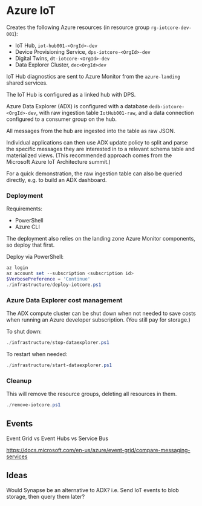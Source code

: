 Azure IoT
=========

Creates the following Azure resources (in resource group `rg-iotcore-dev-001`):

* IoT Hub, `iot-hub001-<OrgId>-dev`
* Device Provisioning Service, `dps-iotcore-<OrgId>-dev`
* Digital Twins, `dt-iotcore-<OrgId>-dev`
* Data Explorer Cluster, `dec<OrgId>dev`

IoT Hub diagnostics are sent to Azure Monitor from the `azure-landing` shared services.

The IoT Hub is configured as a linked hub with DPS.

Azure Data Explorer (ADX) is configured with a database `dedb-iotcore-<OrgId>-dev`, with raw ingestion table `IotHub001-raw`, and a data connection configured to a consumer group on the hub.

All messages from the hub are ingested into the table as raw JSON.

Individual applications can then use ADX update policy to split and parse the specific messages they are interested in to a relevant schema table and materialized views. (This recommended approach comes from the Microsoft Azure IoT Architecture summit.)

For a quick demonstration, the raw ingestion table can also be queried directly, e.g. to build an ADX dashboard.

### Deployment

Requirements:
* PowerShell
* Azure CLI

The deployment also relies on the landing zone Azure Monitor components, so deploy that first.

Deploy via PowerShell:

```powershell
az login
az account set --subscription <subscription id>
$VerbosePreference = 'Continue'
./infrastructure/deploy-iotcore.ps1
```

### Azure Data Explorer cost management

The ADX compute cluster can be shut down when not needed to save costs when running an Azure developer subscription. (You still pay for storage.)

To shut down:

```powershell
./infrastructure/stop-dataexplorer.ps1
```

To restart when needed:

```powershell
./infrastructure/start-dataexplorer.ps1
```

### Cleanup

This will remove the resource groups, deleting all resources in them.

```powershell
./remove-iotcore.ps1
```

Events
------

Event Grid vs Event Hubs vs Service Bus

https://docs.microsoft.com/en-us/azure/event-grid/compare-messaging-services


Ideas
-----

Would Synapse be an alternative to ADX?  i.e. Send IoT events to blob storage, then query them later?

